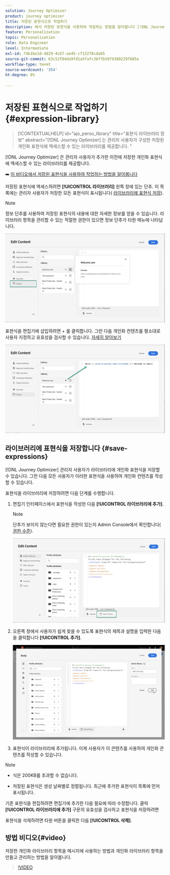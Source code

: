 ```yaml
---
solution: Journey Optimizer
product: journey optimizer
title: 저장된 표현식으로 작업하기
description: 에서 저장된 표현식을 사용하여 작업하는 방법을 알아봅니다 [!DNL Journey Optimizer] 라이브러리.
feature: Personalization
topic: Personalization
role: Data Engineer
level: Intermediate
exl-id: 74b1be18-4829-4c67-ae45-cf13278cda65
source-git-commit: 63c52f04da9fd1a5fafc36ffb5079380229f885e
workflow-type: tm+mt
source-wordcount: '354'
ht-degree: 8%

---
```


# 저장된 표현식으로 작업하기 {#expression-library}

>[!CONTEXTUALHELP]
>id="ajo_perso_library"
>title="표현식 라이브러리 정보"
>abstract="[!DNL Journey Optimizer] 는 관리자 사용자가 구성한 저장된 개인화 표현식에 액세스할 수 있는 라이브러리를 제공합니다. "

[!DNL Journey Optimizer] 은 관리자 사용자가 추가한 이전에 저장한 개인화 표현식에 액세스할 수 있는 라이브러리를 제공합니다.

➡️ [이 비디오에서 저장된 표현식을 사용하여 작업하는 방법을 알아봅니다](#video-preview)

저장된 표현식에 액세스하려면 **[!UICONTROL 라이브러리]** 왼쪽 창에 있는 단추. 이 목록에는 관리자 사용자가 저장한 모든 표현식이 표시됩니다( [라이브러리에 표현식 저장](#save-expressions)).

>[!NOTE]
>
>정보 단추를 사용하여 저장된 표현식의 내용에 대한 자세한 정보를 얻을 수 있습니다. 라이브러리 항목을 관리할 수 있는 적절한 권한이 있으면 정보 단추가 타원 메뉴에 나타납니다.

![](assets/library-list.png)

표현식을 편집기에 삽입하려면 + 를 클릭합니다. 그런 다음 개인화 컨텐츠를 평소대로 사용자 지정하고 유효성을 검사할 수 있습니다. [자세히 알아보기](../personalization/personalization-build-expressions.md)

![](assets/library-add.png)

## 라이브러리에 표현식을 저장합니다 {#save-expressions}

[!DNL Journey Optimizer] 관리자 사용자가 라이브러리에 개인화 표현식을 저장할 수 있습니다. 그런 다음 모든 사용자가 이러한 표현식을 사용하여 개인화 컨텐츠를 작성할 수 있습니다.

표현식을 라이브러리에 저장하려면 다음 단계를 수행합니다.

1. 편집기 인터페이스에서 표현식을 작성한 다음 **[!UICONTROL 라이브러리에 추가]**.

   >[!NOTE]
   >
   >단추가 보이지 않는다면 필요한 권한이 있는지 Admin Console에서 확인합니다( [권한 수준](../administration/high-low-permissions.md)).

   ![](assets/library-save.png)

1. 오른쪽 창에서 사용자가 쉽게 찾을 수 있도록 표현식의 제목과 설명을 입력한 다음 을 클릭합니다 **[!UICONTROL 추가]**.

   ![](assets/add-expression.png)

1. 표현식이 라이브러리에 추가됩니다. 이제 사용자가 이 콘텐츠를 사용하여 개인화 콘텐츠를 작성할 수 있습니다.


>[!NOTE]
>
>* 식은 200KB를 초과할 수 없습니다.
>
>* 저장된 표현식은 생성 날짜별로 정렬됩니다. 최근에 추가한 표현식이 목록에 먼저 표시됩니다.



기존 표현식을 편집하려면 편집기에 추가한 다음 필요에 따라 수정합니다. 클릭 **[!UICONTROL 라이브러리에 추가]** 구문의 유효성을 검사하고 표현식을 저장하려면

표현식을 삭제하려면 타원 버튼을 클릭한 다음 **[!UICONTROL 삭제]**.

## 방법 비디오{#video}

저장한 개인화 라이브러리 항목을 메시지에 사용하는 방법과 개인화 라이브러리 항목을 만들고 관리하는 방법을 알아봅니다.

>[!VIDEO](https://video.tv.adobe.com/v/340941?quality=12)


